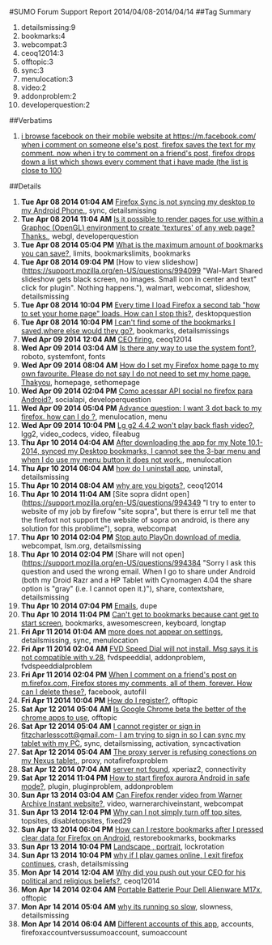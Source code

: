 #SUMO Forum Support Report  2014/04/08-2014/04/14
##Tag Summary
1. detailsmissing:9
1. bookmarks:4
1. webcompat:3
1. ceoq12014:3
1. offtopic:3
1. sync:3
1. menulocation:3
1. video:2
1. addonproblem:2
1. developerquestion:2

##Verbatims
1. [i browse facebook on their mobile website at https://m.facebook.com/ when i comment on someone else's post, firefox saves the text for my comment. now when i try to comment on a friend's post, firefox drops down a list which shows every comment that i have made (the list is close to 100](https://support.mozilla.org/en-US/questions/994548)

##Details
1. **Tue Apr 08 2014 01:04 AM** [Firefox Sync is not syncing my desktop to my Android Phone.](https://support.mozilla.org/en-US/questions/993944 "I have signed into Mozilla on my desktop and on my Android Phone. On both devices Firefox is my default browser and both use the Beta 29.0 Firefox to utilize the new Sync. Is there a delay in the syncing process or what? I am unsure as to how this works and am simply becoming frustrated with the effort it is taking to get this done. Does anyone have an idea as to why they aren't syncing?"), sync, detailsmissing
1. **Tue Apr 08 2014 11:04 AM** [Is it possible to render pages for use within a Graphoc (OpenGL) environment to create 'textures' of any web page? Thanks.](https://support.mozilla.org/en-US/questions/994005 "In my app - on Android (Java) and iPhone (Objective-C) - I have an OpenGL Graphics context where I'd like to display any web page on a 'sign' or 'virtual screen'.
Are there libraries which I could plug in to to render pages as a texture for use with OpenGL 'objects'?"), webgl, developerquestion
1. **Tue Apr 08 2014 05:04 PM** [What is the maximum amount of bookmarks you can save?](https://support.mozilla.org/en-US/questions/994059 "What is the maximum amount of bookmarks? Can you create files to sort bookmarks?"), limits, bookmarkslimits, bookmarks
1. **Tue Apr 08 2014 09:04 PM** [How to view slideshow](https://support.mozilla.org/en-US/questions/994099 "Wal-Mart Shared slideshow gets black screen,  no images.  Small icon in center and text" click for plugin". Nothing happens."), walmart, webcomat, slideshow, detailsmissing
1. **Tue Apr 08 2014 10:04 PM** [Every time I load Firefox a second tab "how to set your home page" loads. How can I stop this?](https://support.mozilla.org/en-US/questions/994103 "how can i stop this?"), desktopquestion
1. **Tue Apr 08 2014 10:04 PM** [I can't find some of the bookmarks I saved,where else would they go?](https://support.mozilla.org/en-US/questions/994106 "Is there a way to see all of my bookmarks?"), bookmarks, detailsmissings
1. **Wed Apr 09 2014 12:04 AM** [CEO firing](https://support.mozilla.org/en-US/questions/994127 "Your firing of the CEO is outrageous. I will no longer be using Firefox"), ceoq12014
1. **Wed Apr 09 2014 03:04 AM** [Is there any way to use the system font?](https://support.mozilla.org/en-US/questions/994143 "Firefox for Android uses a font that is not the default Android system font (Roboto), and I would much prefer to use that font. Is there any way to change the font Firefox for Android uses?"), roboto, systemfont, fonts
1. **Wed Apr 09 2014 08:04 AM** [How do I set my Firefox home page to my own favourite. Please do not say I do not need to set my home page.            Thakyou](https://support.mozilla.org/en-US/questions/994167 "Please answer the above question."), homepage, sethomepage
1. **Wed Apr 09 2014 02:04 PM** [Como acessar API social no firefox para Android?](https://support.mozilla.org/en-US/questions/994202 "Eu me conectei a uma API social no firefox desktop, queria saber como fazer isso no android"), socialapi, developerquestion
1. **Wed Apr 09 2014 05:04 PM** [Advance question: I want 3 dot  back to my firefox. how can I do ?](https://support.mozilla.org/en-US/questions/994238 "When I hide my soft keys on my  screen --changing qemu.hw.mainkeys in build.prop , I can't  do the settings and others. I want 3 dot in firefox . Addons I prefer ,or a config entry (to about:config) making Firefox know it is a no-hardkey android. 
It makes me WQNMLGB."), menulocation, menu
1. **Wed Apr 09 2014 10:04 PM** [Lg g2 4.4.2 won't play back flash video?](https://support.mozilla.org/en-US/questions/994288 "I'm having an issue playing back flash video. I'm on stock KitKat unrooted, etc."), lgg2, video_codecs, video, fileabug
1. **Thu Apr 10 2014 04:04 AM** [After downloading the app for my Note 10.1-2014, synced my Desktop bookmarks, I cannot see the 3-bar menu and when I do use my menu button it does not work.](https://support.mozilla.org/en-US/questions/994321 "I have searched all the ways I know about this. I have FF V28 on my PC."), menulocation
1. **Thu Apr 10 2014 06:04 AM** [how do I uninstall app](https://support.mozilla.org/en-US/questions/994334 "How do I uninstall app I downloaded from firefox market place"), uninstall, detailsmissing
1. **Thu Apr 10 2014 08:04 AM** [why are you bigots?](https://support.mozilla.org/en-US/questions/994342 "I have removed firefox from my PC, and will never use your products again after you forced your CEO to resign because he donated $1000 to proposition 8."), ceoq12014
1. **Thu Apr 10 2014 11:04 AM** [Site sopra didnt open](https://support.mozilla.org/en-US/questions/994349 "I try to enter to website of my job by firefow "site sopra", but there is errur tell me that the firefoxt not support the website of sopra on android, is there any solution for this problime"), sopra, webcompat
1. **Thu Apr 10 2014 02:04 PM** [Stop auto PlayOn download of media](https://support.mozilla.org/en-US/questions/994383 "Downloading from"), webcompat, lsm.org, detailsmissing
1. **Thu Apr 10 2014 02:04 PM** [Share will not open](https://support.mozilla.org/en-US/questions/994384 "Sorry I ask this question and used the wrong email.  When I go to share under Android (both my Droid Razr and a HP Tablet with Cynomagen 4.04 the share option is "gray" (i.e. I cannot open it.)"), share, contextshare, detailsmissing
1. **Thu Apr 10 2014 07:04 PM** [Emails](https://support.mozilla.org/en-US/questions/994435 "Have not gotten any new emails since April 7th"), dupe
1. **Thu Apr 10 2014 11:04 PM** [Can't get to bookmarks because cant get to start screen](https://support.mozilla.org/en-US/questions/994468 "The howto have inadequate written instructions and too large useless photographs. The howtos are too short and force users to search for the next step because the howtos fail to give adequate instructions."), bookmarks, awesomescreen, keyboard, longtap
1. **Fri Apr 11 2014 01:04 AM** [more does not appear on settings](https://support.mozilla.org/en-US/questions/994477 "I can't get to synch from settings"), detailsmissing, sync, menulocation
1. **Fri Apr 11 2014 02:04 AM** [FVD Speed Dial will not install.  Msg says it is not compatible with v.28](https://support.mozilla.org/en-US/questions/994488 "Using droid v.4.2.  Quad Core."), fvdspeeddial, addonproblem, fvdspeeddialproblem
1. **Fri Apr 11 2014 02:04 PM** [When I comment on a friend's post on m.firefox.com, Firefox stores my comments, all of them, forever. How can I delete these?](https://support.mozilla.org/en-US/questions/994548 "I am using Firefox Mobile 28.0.1 on Android 2.3.4."), facebook, autofill
1. **Fri Apr 11 2014 10:04 PM** [How do I register?](https://support.mozilla.org/en-US/questions/994625 "My question has been answered."), offtopic
1. **Sat Apr 12 2014 05:04 AM** [Is Google Chrome beta the better of the chrome apps to use](https://support.mozilla.org/en-US/questions/994669 "Which is the best chrome apps to us?"), offtopic
1. **Sat Apr 12 2014 05:04 AM** [I cannot register or sign in fitzcharlesscott@gmail.com- I am trying to sign in so I can sync my tablet with my PC](https://support.mozilla.org/en-US/questions/994670 "I cannot log in on my tablet I keep trying over and over it is saying this account is inactive I'm on it right now on my PC. I am trying to sync my PC with my tablet!!!!!!"), sync, detailsmissing, activation, syncactivation
1. **Sat Apr 12 2014 05:04 AM** [The proxy server is refusing conections on my Nexus tablet.](https://support.mozilla.org/en-US/questions/994672 "My son has a Nexus tablet that has Firefox on it. For the last two days he has been unable to use the internet because It keeps giving him the message,"), proxy, notafirefoxproblem
1. **Sat Apr 12 2014 07:04 AM** [server not found](https://support.mozilla.org/en-US/questions/994673 "After few days of use, Firefox will fail to connect with any page.
I can still use chrome when it happens."), xperiaz2, connectivity
1. **Sat Apr 12 2014 11:04 PM** [How to start firefox aurora Android in safe mode?](https://support.mozilla.org/en-US/questions/994765 "A plugin is causing ff to show a blank white page even on the settings pages. So I can uninstall the plugin. How can I start up in safe mode and or reset ff?"), plugin, pluginproblem, addonproblem
1. **Sun Apr 13 2014 03:04 AM** [Can Firefox render video from Warner Archive Instant website?](https://support.mozilla.org/en-US/questions/994777 "No WAI app for android yet so looking for a Web browser that can display video as though the Android smartphone were a PC. Using the Galaxy S4 Active if that helps. Also I believe WAI website uses the Silverlight system. Thank you for your time and help."), video, warnerarchiveinstant, webcompat
1. **Sun Apr 13 2014 12:04 PM** [Why can I not simply turn off top sites](https://support.mozilla.org/en-US/questions/994815 "I do not need top sites why can I not simply turn it off. Removing bookmarks is also a joke can some test this stuff before releasing it"), topsites, disabletopsites, fixed29
1. **Sun Apr 13 2014 06:04 PM** [How can I restore bookmarks after I pressed clear data for Firefox on Android](https://support.mozilla.org/en-US/questions/994851 "I have pressed clear data for Firefox in Android Application manager. On SGS4 it is Settings->Options->Application manager->Fitefox->Clear data. Can I restore my bookmarks now?"), restorebookmarks, bookmarks
1. **Sun Apr 13 2014 10:04 PM** [Landscape , portrait](https://support.mozilla.org/en-US/questions/994873 "I have used and like dolphin browser, one of the main reason is it would let you force browser into landscape mode with the rest of the phone in portrait mode rotation turned off. 
Can this be done with Firefox android mobile phone? (Appt or something)"), lockrotation
1. **Sun Apr 13 2014 10:04 PM** [why if I play  games online, I exit firefox continues](https://support.mozilla.org/en-US/questions/994875 "When I play games online all of a sudden I was out of firefox"), crash, detailsmissing
1. **Mon Apr 14 2014 12:04 AM** [Why did you push out your CEO for his political and religious beliefs?](https://support.mozilla.org/en-US/questions/994884 "It's sad that you chose to push out a CEO for his personal belief.  What happened to freedom?  I have happily deleted you from my devices and will continue to encourage others to do the same.  Shame on you!"), ceoq12014
1. **Mon Apr 14 2014 02:04 AM** [Portable  Batterie Pour Dell Alienware M17x](https://support.mozilla.org/en-US/questions/994894 "Bonjour tout le monde,"), offtopic
1. **Mon Apr 14 2014 05:04 AM** [why its running so slow](https://support.mozilla.org/en-US/questions/994904 "Takes so long to load anything"), slowness, detailsmissing
1. **Mon Apr 14 2014 06:04 AM** [Different accounts of this app](https://support.mozilla.org/en-US/questions/994909 "What is the differance  bitwin Ask a question support account and the other accounts on this app ?"), accounts, firefoxaccountversussumoaccount, sumoaccount
